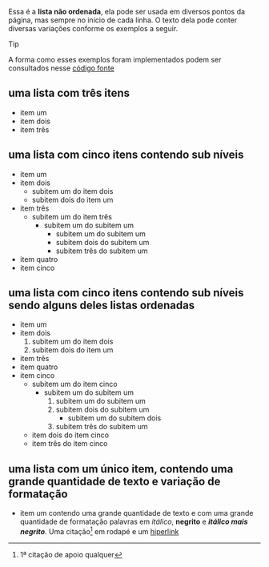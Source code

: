 Essa é a **lista não ordenada**, ela pode ser usada em diversos pontos da página, mas sempre no início de cada linha. O texto dela pode conter diversas variações conforme os exemplos a seguir.

>[!TIP]
>A forma como esses exemplos foram implementados podem ser consultados nesse [código fonte](https://github.com/eportella/markdown-to-html-builder/tree/main/ul/README.md)

## uma lista com três itens

- item um
- item dois
- item três

## uma lista com cinco itens contendo sub níveis

- item um
- item dois
    - subitem um do item dois
    - subitem dois do item um
- item três
    - subitem um do item três
        - subitem um do subitem um
            - subitem um do subitem um
            - subitem dois do subitem um
            - subitem três do subitem um
- item quatro
- item cinco

## uma lista com cinco itens contendo sub níveis sendo alguns deles listas ordenadas

- item um
- item dois
    1. subitem um do item dois
    1. subitem dois do item um
- item três
- item quatro
- item cinco
    - subitem um do item cinco
        - subitem um do subitem um
            1. subitem um do subitem um
            1. subitem dois do subitem um
                - subitem um do subitem dois
            1. subitem três do subitem um
    - item dois do item cinco
    - item três do item cinco

## uma lista com um único item, contendo uma grande quantidade de texto e variação de formatação
    
- item um contendo uma grande quantidade de texto e com uma grande quantidade de formatação palavras em *itálico*, **negrito** e ***itálico mais negrito***. Uma citação[^1] em rodapé e um [hiperlink](/README.md)

[^1]: 1ª citação de apoio qualquer